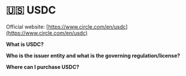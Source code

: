 # 🇺🇸 USDC

Official website: [https://www.circle.com/en/usdc](https://www.circle.com/en/usdc)

**What is USDC?**

**Who is the issuer entity and what is the governing regulation/license?**

**Where can I purchase USDC?**

